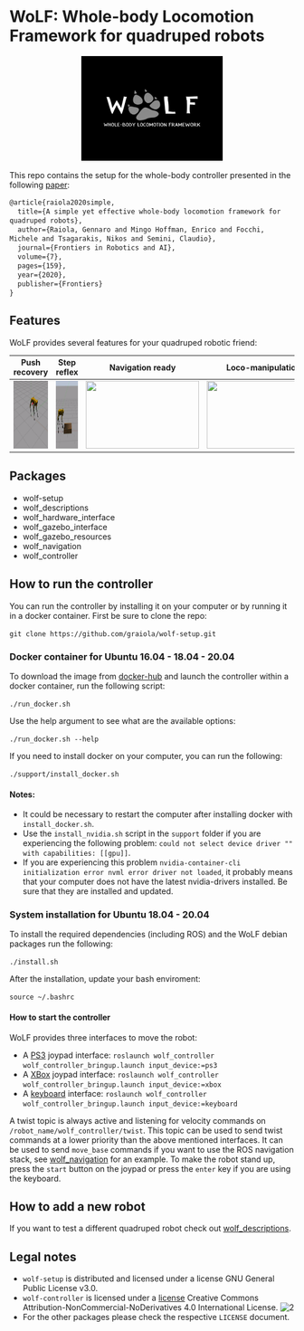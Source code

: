# WoLF: Whole-body Locomotion Framework for quadruped robots

<p align="center">
  <img src="docs/wolf-logo.jpeg" width="250" height="185" />
</p>

This repo contains the setup for the whole-body controller presented in the following [paper](https://hal.archives-ouvertes.fr/hal-03005133/document): 

```
@article{raiola2020simple,
  title={A simple yet effective whole-body locomotion framework for quadruped robots},
  author={Raiola, Gennaro and Mingo Hoffman, Enrico and Focchi, Michele and Tsagarakis, Nikos and Semini, Claudio},
  journal={Frontiers in Robotics and AI},
  volume={7},
  pages={159},
  year={2020},
  publisher={Frontiers}
}
```

## Features

WoLF provides several features for your quadruped robotic friend:


<center>

|  Push recovery |  Step reflex | Navigation ready  | Loco-manipulation  | Multi robot  |
|:-:|:-:|:-:|:-:|:-:|
|  <img src="docs/push_recovery.gif" width="200" height="120" /> |   <img src="docs/step_reflex.gif" width="200" height="120" />  | <img src="docs/spot_navigation.gif" width="200" height="120" />  | <img src="docs/spot_arm.gif" width="200" height="120" />  | <img src="docs/robots.png" width="160" height="120" />  |

</center>

## Packages

- wolf-setup
- wolf_descriptions
- wolf_hardware_interface
- wolf_gazebo_interface
- wolf_gazebo_resources
- wolf_navigation
- wolf_controller

## How to run the controller

You can run the controller by installing it on your computer or by running it in a docker container. First be sure to clone the repo:

`git clone https://github.com/graiola/wolf-setup.git`

### Docker container for Ubuntu 16.04 - 18.04 - 20.04

To download the image from [docker-hub](https://hub.docker.com/repository/docker/serger87/wolf) and launch the controller within a docker container, run the following script:

`./run_docker.sh`

Use the help argument to see what are the available options:

`./run_docker.sh --help`

If you need to install docker on your computer, you can run the following:

`./support/install_docker.sh`

#### Notes:

- It could be necessary to restart the computer after  installing docker with `install_docker.sh`.
- Use the `install_nvidia.sh` script in the `support` folder  if you are experiencing the following problem: `could not select device driver "" with capabilities: [[gpu]]`. 
- If you are experiencing this problem `nvidia-container-cli initialization error nvml error driver not loaded`, it probably means that your computer does not have the latest nvidia-drivers installed. Be sure that they are installed and updated.

### System installation for Ubuntu 18.04 - 20.04

To install the required dependencies (including ROS) and the WoLF debian packages run the following:

`./install.sh`

After the installation, update your bash enviroment:

`source ~/.bashrc`

#### How to start the controller

WoLF provides three interfaces to move the robot:

- A [PS3](docs/ps3.png) joypad interface: `roslaunch wolf_controller wolf_controller_bringup.launch input_device:=ps3`
- A [XBox](docs/xbox.jpeg) joypad interface: `roslaunch wolf_controller wolf_controller_bringup.launch input_device:=xbox`
- A [keyboard](docs/keyboard.png) interface: `roslaunch wolf_controller wolf_controller_bringup.launch input_device:=keyboard`

A twist topic is always active and listening for velocity commands on `/robot_name/wolf_controller/twist`. This topic can be used to send twist commands at a lower priority than the above mentioned interfaces.
It can be used to send `move_base` commands if you want  to use the ROS navigation stack, see [wolf_navigation](https://github.com/graiola/wolf_navigation) for an example.
To make the robot stand up, press the `start` button on the joypad or press the `enter` key if you are using the keyboard.

## How to add a new robot

If you want to test a different quadruped robot check out [wolf_descriptions](https://github.com/graiola/wolf_descriptions).

## Legal notes

- `wolf-setup` is distributed and licensed under a license GNU General Public License v3.0.
- `wolf-controller` is licensed under a [license]("http://creativecommons.org/licenses/by-nc-nd/4.0/") Creative Commons Attribution-NonCommercial-NoDerivatives 4.0 International License</a>.
![2](https://i.creativecommons.org/l/by-nc-nd/4.0/88x31.png)
- For the other packages please check the respective `LICENSE` document.
